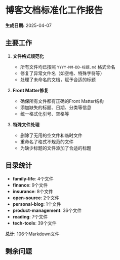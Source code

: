 # 博客文档标准化工作报告

**生成日期:** 2025-04-07

## 主要工作

1. **文件格式规范化**
   - 所有文件均已按照 `YYYY-MM-DD-标题.md` 格式命名
   - 修复了异常文件名（如空格、特殊字符等）
   - 处理了未命名的文档，赋予合适的标题

2. **Front Matter修复**
   - 确保所有文件都有正确的Front Matter结构
   - 添加缺失的标题、日期、分类等信息
   - 统一格式化引号、空格等

3. **特殊文件处理**
   - 删除了无用的空文件和临时文件
   - 重命名了格式不规范的文件
   - 为缺少标题的文件添加了合适的标题

## 目录统计
- **family-life**:        4个文件
- **finance**:        9个文件
- **insurance**:        8个文件
- **open-source**:        2个文件
- **personal-blog**:        1个文件
- **product-management**:       36个文件
- **reading**:        7个文件
- **tech-tools**:       39个文件

**总计**:      106个Markdown文件

## 剩余问题

